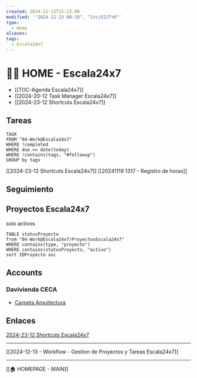 ```yaml
---
created: 2024-12-13T15:13:00
modified: '"2024-12-23 08:18", "1tc/G12T+6"'
type:
  - Home
aliases: 
tags:
  - Escala24x7
---
```

# 👨‍🏭 HOME - Escala24x7

- [[TOC-Agenda Escala24x7]]
- [[2024-20-12 Task Manager Escala24x7]]
- [[2024-23-12 Shortcuts Escala24x7]]


## Tareas

```dataview
TASK
FROM "04-Work@Escala24x7"
WHERE !completed
WHERE due <= date(today)
WHERE !contains(tags, "#followup")
GROUP by tags
```


[[2024-23-12 Shortcuts Escala24x7]]
[[20241119 1317 - Registro de horas]]




## Seguimiento
## Proyectos Escala24x7
solo activos
```dataview
TABLE statusProyecto
from "04-Work@Escala24x7/ProyectosEscala24x7"
WHERE contains(type, "proyecto")
WHERE contains(statusProyecto, "activo")
sort IDProyecto asc
```

## Accounts
### Davivienda CECA
- [Carpeta Arquitectura](https://drive.google.com/drive/folders/1D-QKvglLwwTeO6GmhitXAkN0pkraHXOu?usp=drive_link)
## Enlaces  
[2024-23-12 Shortcuts Escala24x7](2024-23-12%20Shortcuts%20Escala24x7.md)



-----
[[2024-12-13 - Workflow - Gestion de Proyectos y Tareas Escala24x7]]



---
[[🏠 HOMEPAGE - MAIN]]
